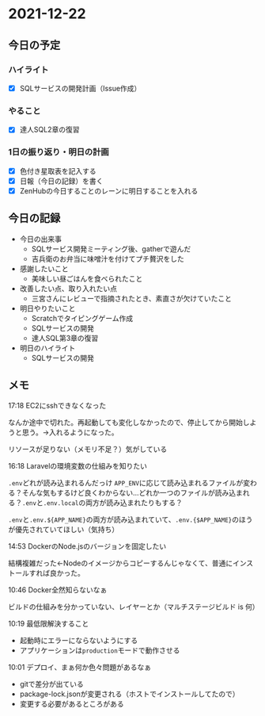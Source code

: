 # 2021-12-22

## 今日の予定

### ハイライト

- [x] SQLサービスの開発計画（Issue作成）

### やること

- [x] 達人SQL2章の復習

### 1日の振り返り・明日の計画

- [x] 色付き星取表を記入する
- [x] 日報（今日の記録）を書く
- [x] ZenHubの今日することのレーンに明日することを入れる

## 今日の記録

- 今日の出来事
  - SQLサービス開発ミーティング後、gatherで遊んだ
  - 吉兵衛のお弁当に味噌汁を付けてプチ贅沢をした
- 感謝したいこと
  - 美味しい昼ごはんを食べられたこと
- 改善したい点、取り入れたい点
  - 三宮さんにレビューで指摘されたとき、素直さが欠けていたこと
- 明日やりたいこと
  - Scratchでタイピングゲーム作成
  - SQLサービスの開発
  - 達人SQL第3章の復習
- 明日のハイライト
  - SQLサービスの開発

## メモ

17:18 EC2にsshできなくなった

なんか途中で切れた。再起動しても変化しなかったので、停止してから開始しようと思う。→入れるようになった。

リソースが足りない（メモリ不足？）気がしている

16:18 Laravelの環境変数の仕組みを知りたい

`.env`どれが読み込まれるんだっけ
`APP_ENV`に応じて読み込まれるファイルが変わる？そんな気もするけど良くわからない...どれか一つのファイルが読み込まれる？`.env`と`.env.local`の両方が読み込まれたりもする？

`.env`と`.env.${APP_NAME}`の両方が読み込まれていて、`.env.{$APP_NAME}`のほうが優先されていてほしい（気持ち）

14:53 DockerのNode.jsのバージョンを固定したい

結構複雑だった←Nodeのイメージからコピーするんじゃなくて、普通にインストールすれば良かった。

10:46 Docker全然知らないなぁ

ビルドの仕組みを分かっていない、レイヤーとか（マルチステージビルド is 何）

10:19 最低限解決すること

- 起動時にエラーにならないようにする
- アプリケーションは`production`モードで動作させる

10:01 デプロイ、まぁ何か色々問題があるなぁ

- gitで差分が出ている
- package-lock.jsonが変更される（ホストでインストールしてたので）
- 変更する必要があるところがある
